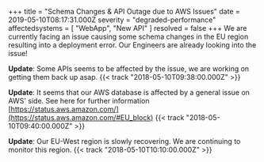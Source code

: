+++
title = "Schema Changes & API Outage due to AWS Issues"
date = 2019-05-10T08:17:31.000Z
severity = "degraded-performance"
affectedsystems = [
  "WebApp",
  "New API"
]
resolved = false
+++
We are currently facing an issue causing some schema changes in the EU region resulting into a deployment error. Our Engineers are already looking into the issue!

**Update**: Some APIs seems to be affected by the issue, we are working on getting them back up asap. {{< track "2018-05-10T09:38:00.000Z" >}}

**Update**: It seems that our AWS database is affected by a general issue on AWS' side. See here for further information [https://status.aws.amazon.com/](https://status.aws.amazon.com/#EU_block) {{< track "2018-05-10T09:40:00.000Z" >}}

**Update**: Our EU-West region is slowly recovering. We are continuing to monitor this region. {{< track "2018-05-10T10:10:00.000Z" >}}
